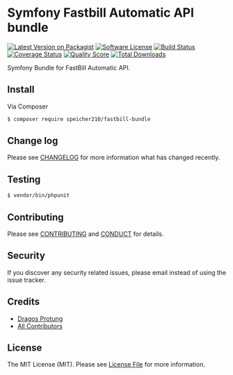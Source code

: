 # Symfony Fastbill Automatic API bundle

[![Latest Version on Packagist][ico-version]][link-packagist]
[![Software License][ico-license]](LICENSE.md)
[![Build Status][ico-travis]][link-travis]
[![Coverage Status][ico-scrutinizer]][link-scrutinizer]
[![Quality Score][ico-code-quality]][link-code-quality]
[![Total Downloads][ico-downloads]][link-downloads]

Symfony Bundle for FastBill Automatic API.

## Install

Via Composer

``` bash
$ composer require speicher210/fastbill-bundle
```

## Change log

Please see [CHANGELOG](CHANGELOG.md) for more information what has changed recently.

## Testing

``` bash
$ vendor/bin/phpunit
```

## Contributing

Please see [CONTRIBUTING](CONTRIBUTING.md) and [CONDUCT](CONDUCT.md) for details.

## Security

If you discover any security related issues, please email instead of using the issue tracker.

## Credits

- [Dragos Protung][link-author]
- [All Contributors][link-contributors]

## License

The MIT License (MIT). Please see [License File](LICENSE.md) for more information.

[ico-version]: https://img.shields.io/packagist/v/Speicher210/fastbill-bundle.svg?style=flat-square
[ico-license]: https://img.shields.io/badge/license-MIT-brightgreen.svg?style=flat-square
[ico-travis]: https://img.shields.io/travis/Speicher210/fastbill-bundle/master.svg?style=flat-square
[ico-scrutinizer]: https://img.shields.io/scrutinizer/coverage/g/Speicher210/fastbill-bundle.svg?style=flat-square
[ico-code-quality]: https://img.shields.io/scrutinizer/g/Speicher210/fastbill-bundle.svg?style=flat-square
[ico-downloads]: https://img.shields.io/packagist/dt/Speicher210/fastbill-bundle.svg?style=flat-square

[link-packagist]: https://packagist.org/packages/Speicher210/fastbill-bundle
[link-travis]: https://travis-ci.org/Speicher210/fastbill-bundle
[link-scrutinizer]: https://scrutinizer-ci.com/g/Speicher210/fastbill-bundle/code-structure
[link-code-quality]: https://scrutinizer-ci.com/g/Speicher210/fastbill-bundle
[link-downloads]: https://packagist.org/packages/Speicher210/fastbill-bundle
[link-author]: https://github.com/dragosprotung
[link-contributors]: ../../contributors
